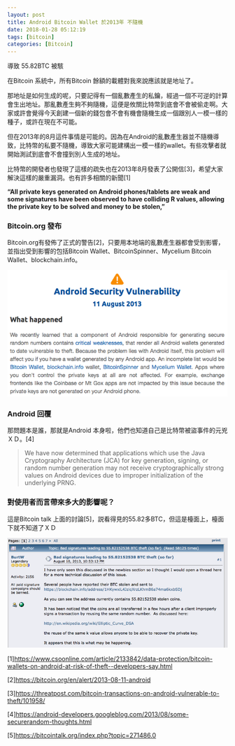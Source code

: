 ```yaml
---
layout: post
title: Android Bitcoin Wallet 於2013年 不隨機
date: 2018-01-28 05:12:19
tags: [bitcoin]
categories: [Bitcoin]
---
```


導致 55.82BTC 被駭

在Bitcoin 系統中，所有Bitcoin 餘額的載體對我來說應該就是地址了。

那地址是如何生成的呢，只要記得有一個亂數產生的私鑰，經過一個不可逆的計算會生出地址。那亂數產生夠不夠隨機，這便是攸關比特幣到底會不會被偷走啊。大家或許會覺得今天創建一個新的錢包會不會有機會隨機生成一個跟別人一模一樣的種子，或許在現在不可能。

但在2013年的8月這件事情是可能的。因為在Android的亂數產生器並不隨機導致，比特幣的私要不隨機，導致大家可能建構出一模一樣的wallet。有些攻擊者就開始測試到底會不會撞到別人生成的地址。

<!-- more --> 

比特幣的開發者也發現了這樣的疏失也在2013年8月發表了公開信[3]，希望大家解決這樣的嚴重漏洞。也有許多相關的新聞[1]

**“All private keys generated on Android phones/tablets are weak and some signatures have been observed to have colliding R values, allowing the private key to be solved and money to be stolen,”**

### Bitcoin.org 發布

Bitcoin.org有發佈了正式的警告[2]，只要用本地端的亂數產生器都會受到影響，並指出受到影響的包括Bitcoin Wallet、BitcoinSpinner、Mycelium Bitcoin Wallet、blockchain.info。

![](/image/b1.png)

### Android 回覆
那問題本是誰，那就是Android 本身啦，他們也知道自己是比特幣被盜事件的元兇ＸＤ。[4]

>We have now determined that applications which use the Java Cryptography Architecture (JCA) for key generation, signing, or random number generation may not receive cryptographically strong values on Android devices due to improper initialization of the underlying PRNG.

### 對使用者而言帶來多大的影響呢？
這是Bitcoin talk 上面的討論[5]，説看得見的55.82多BTC，但這是檯面上，檯面下就不知道了ＸＤ

![](/image/b2.png)

[1]https://www.csoonline.com/article/2133842/data-protection/bitcoin-wallets-on-android-at-risk-of-theft--developers-say.html

[2]https://bitcoin.org/en/alert/2013-08-11-android

[3]https://threatpost.com/bitcoin-transactions-on-android-vulnerable-to-theft/101958/

[4]https://android-developers.googleblog.com/2013/08/some-securerandom-thoughts.html

[5]https://bitcointalk.org/index.php?topic=271486.0
